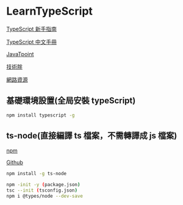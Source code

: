 # LearnTypeScript

[TypeScript 新手指南](https://willh.gitbook.io/typescript-tutorial/basics)

[TypeScript 中文手冊](https://typescript.bootcss.com/)

[JavaTpoint](https://www.javatpoint.com/typescript-tutorial)

[技術胖](https://jspang.com/detailed?id=63)

[網路資源](https://pjchender.blogspot.com/2020/07/typescript-react-using-typescript-in.html)

## 基礎環境設置(全局安裝 typeScript)

```bash
npm install typescript -g
```

## ts-node(直接編譯 ts 檔案，不需轉譯成 js 檔案)

[npm](https://www.npmjs.com/package/ts-node)

[Github](https://github.com/TypeStrong/ts-node)

```bash
npm install -g ts-node
```

```bash
npm -init -y (package.json)
tsc --init (tsconfig.json)
npm i @types/node --dev-save
```
